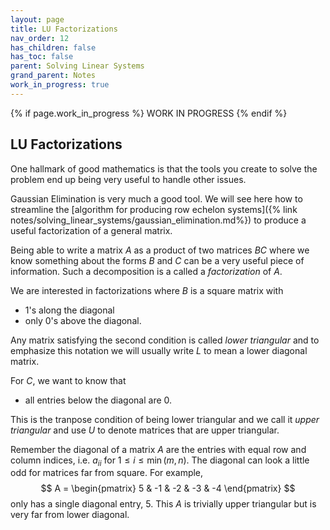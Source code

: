 ```yaml
---
layout: page
title: LU Factorizations 
nav_order: 12
has_children: false
has_toc: false
parent: Solving Linear Systems
grand_parent: Notes
work_in_progress: true 
---
```


{% if page.work_in_progress %}
    WORK IN PROGRESS
{% endif %}

## LU Factorizations

One hallmark of good mathematics is that the tools you create to solve the problem end 
up being very useful to handle other issues. 

Gaussian Elimination is very much a good tool. We will see here how to streamline 
the [algorithm for producing row echelon systems]({% link notes/solving_linear_systems/gaussian_elimination.md%}) 
to produce a useful factorization of a general matrix. 

Being able to write a matrix $A$ as a product of two matrices $BC$ where we know 
something about the forms $B$ and $C$ can be a very useful piece of information. 
Such a decomposition is a called a _factorization_ of $A$. 

We are interested in factorizations where $B$ is a square matrix with 
- $1$'s along the diagonal 
- only $0$'s above the diagonal. 

Any matrix satisfying the second condition is called _lower triangular_ and to 
emphasize this notation we will usually write $L$ to mean a lower diagonal 
matrix. 

For $C$, we want to know that 
- all entries below the diagonal are $0$.

This is the tranpose condition of being lower triangular and we call it 
_upper triangular_ and use $U$ to denote matrices that are upper triangular. 

Remember the diagonal of a matrix $A$ are the entries with equal row and column 
indices, i.e. $a_{ii}$ for $1 \leq i \leq \operatorname{min}(m,n)$. The diagonal 
can look a little odd for matrices far from square. For example, 
$$
    A = 
    \begin{pmatrix} 
        5 & -1 & -2 & -3 & -4 
    \end{pmatrix}
$$
only has a single diagonal entry, $5$. This $A$ is trivially upper triangular but 
is very far from lower diagonal. 

<!-- ### Theorem: LUP Factorization 

Given a $m \times n$ matrix $A$, there exists 
- an $m \times m$ lower triangular matrix $L$ with $L_{ii} = 1$ for all $1 \leq i \leq m$ 
- an $m \times n$ upper triangular matrix $U$ such that and 
- an $n \times n$ permutation matrix $P$ such that
$$
    A = LUP.
$$

The best part of this theorem is that we can prove it using an algorithm that is 
a slight modification, in fact a simplication, of 
[Gaussian Elimination]({% link notes/solving_linear_systems/gaussian_elimination.md %}). 

To illustrate the idea, first notice that any matrix in row echelon form is 
automatically upper triangular. Indeed, if $A$ is not $0$, then the first row has to 
be nonzero. Let $a_{1p}$ be the pivot in $\mathbf{R}_1$. From the definition 
row echelon form, we know that $a_{iq} = 0$ for $i > 1$ and $q \leq p$. Thus, the 
pivot for $\mathbf{R}_2$ by at most $a_{2 (p+1)$, the entry down one and to the right one. 
(It doesn't have to be the pivot, of course, but that is smallest column index 
it could possibly have.) 

Continuing down the rows, we see that all entries below the (off-)diagonal starting at 
$a_{1p}$ must vanish so $A$ must be upper triangular. 

### From row operations to factorizations

Recall that each step in Gaussian Elimination can be expressed as multiplication with 
a particular type of $m \times m$ matrix: 
- Scaling via $S(i,c)$ for $c \neq 0$
- Permutations via $P(i,j)$ 
- Linear combination via $L(i,j,c)$ for $i \neq j$

Thus if $A^\prime$ denotes the next step in Gaussian elimination we already know that 
$$
    A^\prime = E A
$$
for $E$ one of these matrices. 

We also know that we can undo multiplication by each of these matrices:
- $S(i,c) S(i,1/c) = I$ from [Homework 2]({% link homework/2.md %})
- $P(i,j) P(j,i) = I$ from [Homework 1]({% link homework/1.md %})
- $L(i,j,c) L(i,j,-c) = I$ from [Worksheet 2]({% link worksheets/2.md %})

Let's introduce a notion to capture "undo-ability". We say a matrix $A$ is _invertible_ 
if there is another matrix $B$ such that 
$$
    A B = I = B A.
$$
It turns out that any such $B$ is automatically unique. Therefore, we use the notation 
$A^{-1}$ to represent the matrix that satisfies 
$$
    A A^{-1} = I = A^{-1} A 
$$  
if it exists. We will delve more deepy into the consequences of 
[invertibility]({% link notes/solving_linear_systems/invertibility.md%}) momentarily. 

Rewriting the previous statements in the new notation says
- $S(1,c)^{-1} = S(1,1/c)$ if $c \neq 0$
- $P(i,j)^{-1} = P(i,j)$ and 
- $L(i,j,c)^{-1} = L(i,j,-c)$ if $i \neq j$

If $A^\prime = EA$, we can multiply by $E^{-1}$ on the left to get 
$$
    E^{-1} A^\prime = E^{-1} E A = I A = A
$$
a factorization of $A$ in terms of $A^\prime$ and $E^{-1}$. 

For what $E$ is $E^{-1}$ lower triangular? 

$S(1,c)$ is diagonal so it is both lower and upper triangular at the same time. 

$P(i,j)$ is never upper or lower triangular for $i \neq j$. 

$L(i,j,c)$ is lower triangular if $i > j$. If $i < j$, it is upper triangular. For example, 
$$
    L(1,3,c) =
    \begin{pmatrix}
        1 & 0 & c \\
        0 & 1 & 0 \\
        0 & 0 & 1
    \end{pmatrix}
$$

We want use just $L(i,j,c)$ with $i < j$ to reduce our matrix $A$ to an upper triangular matrix. 

### An algorithm for LU factorization 

We will keep a running list of matrices starting at the empty list $\ell = []$. We start with a 
$m \times n$ matrix $A_0$. Set $A = A_0$. 

**Step 1**

Reading left to right, find the first column of $A$ with both a pivot $a_{ij}$ with $i < j$ 
and a nonzero entry $a_{sj}$ with $s > i$. 

If there is none, go to step 2. 

Otherwise, multiply $A$ by $L(s,i,-a_{sj}/a_{ij})$ to get 
$$
    A^\prime = L(s,i,-a_{sj}/a_{ij}) A
$$
Add $L(s,i,-a_{sj}/a_{ij})$ to the end of $\ell$. Replace $A$ by $A^\prime$ and return to the start of 
step 1. 

**Step 2** 

The two outputs of step 2 are $A$ and $\ell$. Take the product over all the matrices in our list 
$$
    L := \prod_{l \in \ell} L(i_l,j_l,-c_l)
$$
and set 
$$
    U := A. 
$$

Before trying to reason about the algorithm, let us see it at work in an example. Take 
$$
    A_0 = 
    \begin{pmatrix}
        1 & -2 & 0 \\
        2 & 3 & -1 \\
        0 & -1 & 0 
    \end{pmatrix}
$$
We identify $a_{21}$ as the first element we want to eliminate. Then, we have 
$$
    \begin{pmatrix}
        1 & 0 & 0 \\
        -2 & 1 & 0 \\
        0 & 0 & 1 
    \end{pmatrix} 
    \begin{pmatrix}
        1 & -2 & 0 \\
        2 & 3 & -1 \\
        0 & -1 & 0 
    \end{pmatrix} = 
    \begin{pmatrix}
        1 & -2 & 0 \\
        0 & 7 & -1 \\
        0 & -1 & 0 
    \end{pmatrix}
$$
Now we repeat with  -->
